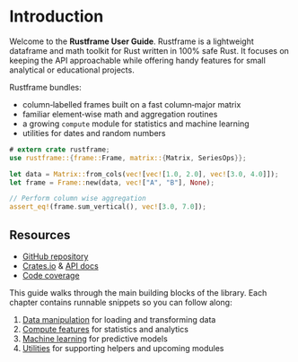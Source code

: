 # Introduction

Welcome to the **Rustframe User Guide**. Rustframe is a lightweight dataframe
and math toolkit for Rust written in 100% safe Rust. It focuses on keeping the
API approachable while offering handy features for small analytical or
educational projects.

Rustframe bundles:

- column‑labelled frames built on a fast column‑major matrix
- familiar element‑wise math and aggregation routines
- a growing `compute` module for statistics and machine learning
- utilities for dates and random numbers

```rust
# extern crate rustframe;
use rustframe::{frame::Frame, matrix::{Matrix, SeriesOps}};

let data = Matrix::from_cols(vec![vec![1.0, 2.0], vec![3.0, 4.0]]);
let frame = Frame::new(data, vec!["A", "B"], None);

// Perform column wise aggregation
assert_eq!(frame.sum_vertical(), vec![3.0, 7.0]);
```

## Resources

- [GitHub repository](https://github.com/Magnus167/rustframe)
- [Crates.io](https://crates.io/crates/rustframe) & [API docs](https://docs.rs/rustframe)
- [Code coverage](https://codecov.io/gh/Magnus167/rustframe)

This guide walks through the main building blocks of the library. Each chapter
contains runnable snippets so you can follow along:

1. [Data manipulation](./data-manipulation.md) for loading and transforming data
2. [Compute features](./compute.md) for statistics and analytics
3. [Machine learning](./machine-learning.md) for predictive models
4. [Utilities](./utilities.md) for supporting helpers and upcoming modules
